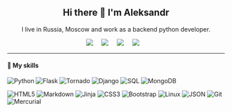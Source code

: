 <h2 align='center'> Hi there 👋 I'm Aleksandr</h2>
<p align='center'> I live in Russia, Moscow and work as a backend python developer. </p>

<p align='center'>
  <a href="https://lab15.ru/"><img src="https://img.shields.io/static/v1?style=for-the-badge&message=Lab15.ru&color=FFFF00&logoColor=Black&label=" /></a>&nbsp;&nbsp;&nbsp;&nbsp;
  <a href="https://www.instagram.com/on15floor/"><img src="https://img.shields.io/static/v1?style=for-the-badge&message=Instagram&color=E4405F&logo=Instagram&logoColor=FFFFFF&label=" /></a>&nbsp;&nbsp;&nbsp;&nbsp;
  <a href="mailto:on15floor@gmail.com"><img src="https://img.shields.io/static/v1?style=for-the-badge&message=Gmail&color=EA4335&logo=Gmail&logoColor=FFFFFF&label=" /></a>&nbsp;&nbsp;&nbsp;&nbsp;
  <a href="https://t.me/on15floor"><img src="https://img.shields.io/static/v1?style=for-the-badge&message=Telegram&color=26A5E4&logo=Telegram&logoColor=FFFFFF&label=" /></a>&nbsp;&nbsp;&nbsp;&nbsp;
</p>

---

#### 💼 My skills
![Python](https://img.shields.io/static/v1?style=for-the-badge&message=Python&color=3776AB&logo=Python&logoColor=FFFFFF&label=)
![Flask](https://img.shields.io/static/v1?style=for-the-badge&message=Flask&color=000000&logo=Flask&logoColor=FFFFFF&label=)
![Tornado](https://img.shields.io/static/v1?style=for-the-badge&message=Tornado&color=0A9EDC&logo=Tornado&logoColor=FFFFFF&label=)
![Django](https://img.shields.io/static/v1?style=for-the-badge&message=Django&color=092E20&logo=Django&logoColor=FFFFFF&label=)
![SQL](https://img.shields.io/static/v1?style=for-the-badge&message=SQL&color=003B57&logo=SQLite&logoColor=FFFFFF&label=)
![MongoDB](https://img.shields.io/static/v1?style=for-the-badge&message=MongoDB&color=47A248&logo=MongoDB&logoColor=FFFFFF&label=)

![HTML5](https://img.shields.io/static/v1?style=flat-square&message=HTML5&color=E34F26&logo=HTML5&logoColor=FFFFFF&label=)
![Markdown](https://img.shields.io/static/v1?style=flat-square&message=Markdown&color=000000&logo=Markdown&logoColor=FFFFFF&label=)
![Jinja](https://img.shields.io/static/v1?style=flat-square&message=Jinja&color=B41717&logo=Jinja&logoColor=FFFFFF&label=)
![CSS3](https://img.shields.io/static/v1?style=flat-square&message=CSS3&color=1572B6&logo=CSS3&logoColor=FFFFFF&label=)
![Bootstrap](https://img.shields.io/static/v1?style=flat-square&message=Bootstrap&color=7952B3&logo=Bootstrap&logoColor=FFFFFF&label=)
![Linux](https://img.shields.io/static/v1?style=flat-square&message=Linux&color=222222&logo=Linux&logoColor=FCC624&label=)
![JSON](https://img.shields.io/static/v1?style=flat-square&message=JSON&color=000000&logo=JSON&logoColor=FFFFFF&label=)
![Git](https://img.shields.io/static/v1?style=flat-square&message=Git&color=F05032&logo=Git&logoColor=FFFFFF&label=)
![Mercurial](https://img.shields.io/static/v1?style=flat-square&message=Mercurial&color=999999&logo=Mercurial&logoColor=FFFFFF&label=)
